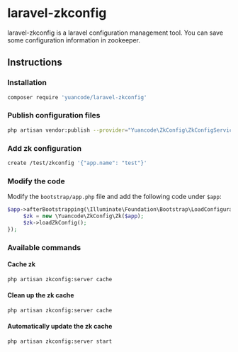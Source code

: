 laravel-zkconfig
========================================

laravel-zkconfig is a laravel configuration management tool. You can save some configuration information in zookeeper.

## Instructions

### Installation

```bash
composer require 'yuancode/laravel-zkconfig'
```

### Publish configuration files

```bash
php artisan vendor:publish --provider="Yuancode\ZkConfig\ZkConfigServiceProvider" --tag=config
```

### Add zk configuration

```bash
create /test/zkconfig '{"app.name": "test"}'
```

### Modify the code

Modify the `bootstrap/app.php` file and add the following code under `$app`:

```php
$app->afterBootstrapping(\Illuminate\Foundation\Bootstrap\LoadConfiguration::class, function ($app) {
     $zk = new \Yuancode\ZkConfig\Zk($app);
     $zk->loadZkConfig();
});
```

### Available commands
#### Cache zk

```bash
php artisan zkconfig:server cache
```

#### Clean up the zk cache

```bash
php artisan zkconfig:server cache
```

#### Automatically update the zk cache

```bash
php artisan zkconfig:server start
```
